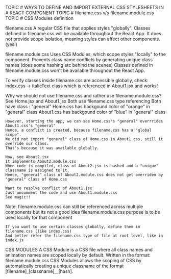 TOPIC # WAYS TO DEFINE AND IMPORT EXTERNAL CSS STYLESHEETS IN A REACT COMPONENT
TOPIC # filename.css v/s filename.module.css
TOPIC # CSS Modules definition

filename.css
    A regular CSS file that applies styles "globally".
    Classes defined in filename.css will be available throughout the React App.
    It does not provide scope isolation, meaning styles can affect other components. (yes!)

filename.module.css
    Uses CSS Modules, which scope styles "locally" to the component. 
    Prevents class name conflicts by generating unique class names (does some hashing etc behind the scenes)
    Classes defined in filename.module.css won't be available throughout the React App.

To verify classes inside filename.css are accessible globally, check:
    index.css -> italicText class which is referenced in About1.jsx and works!

Why we should not use filename.css and rather use filename.module.css?
    See Home.jsx and About1.jsx
    Both use filename.css type referencing
    Both have class : "general"
    Home.css has backgound color of "orange" in "general" class
    About1.css has backgound color of "blue" in "general" class

    However, starting the app, we can see Home.css's "general" overrrides About1.css's "general"
    Hence, a conflict is created, because filename.css has a "global scope".
    We did not import "general" class of Home.css in About1.css, still it override our class.
    That's because it was available globally.

    Now, see About2.jsx
    It implements About2.module.css
    When code is compiled, class of About2.jsx is hashed and a "unique" classname is assigned to it.
    Hence, "general" class of About2.module.css does not get overriden by "general" class of Home.css   

    Want to resolve conflict of About1.jsx
    Just uncomment the code and use About1.module.css
    See magic!!

Note:
    filename.module.css can still be referenced across multiple components but its not a good idea
    filename.module.css purpose is to be used locally for that component

    If you want to use certain classes globally, define them in filename.css (like index.css)   
    And better refer the filename.css type of file at root level, like in index.js 


CSS MODULES
    A CSS Module is a CSS file where all class names and animation names are scoped locally by default.
    Written in the format: filename.module.css 
    CSS Modules allows the scoping of CSS by automatically creating a unique classname of the format [filename]\_[classname]\_\_[hash].

